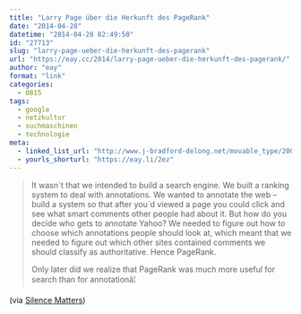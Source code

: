 ```yaml
---
title: "Larry Page über die Herkunft des PageRank"
date: "2014-04-28"
datetime: "2014-04-28 02:49:50"
id: "27713"
slug: "larry-page-ueber-die-herkunft-des-pagerank"
url: "https://eay.cc/2014/larry-page-ueber-die-herkunft-des-pagerank/"
author: "eay"
format: "link"
categories:
  - 0815
tags:
  - google
  - netzkultur
  - suchmaschinen
  - technologie
meta:
  - linked_list_url: "http://www.j-bradford-delong.net/movable_type/2003_archives/000032.html"
  - yourls_shorturl: "https://eay.li/2ez"
---
```


> It wasn´t that we intended to build a search engine. We built a ranking system to deal with annotations. We wanted to annotate the web – build a system so that after you´d viewed a page you could click and see what smart comments other people had about it. But how do you decide who gets to annotate Yahoo? We needed to figure out how to choose which annotations people should look at, which meant that we needed to figure out which other sites contained comments we should classify as authoritative. Hence PageRank.
> 
> Only later did we realize that PageRank was much more useful for search than for annotationâ¦

(via [Silence Matters](http://silencematters.com/2014/04/24/larry-page-on-the-origins-of-googles-pagerank/))
